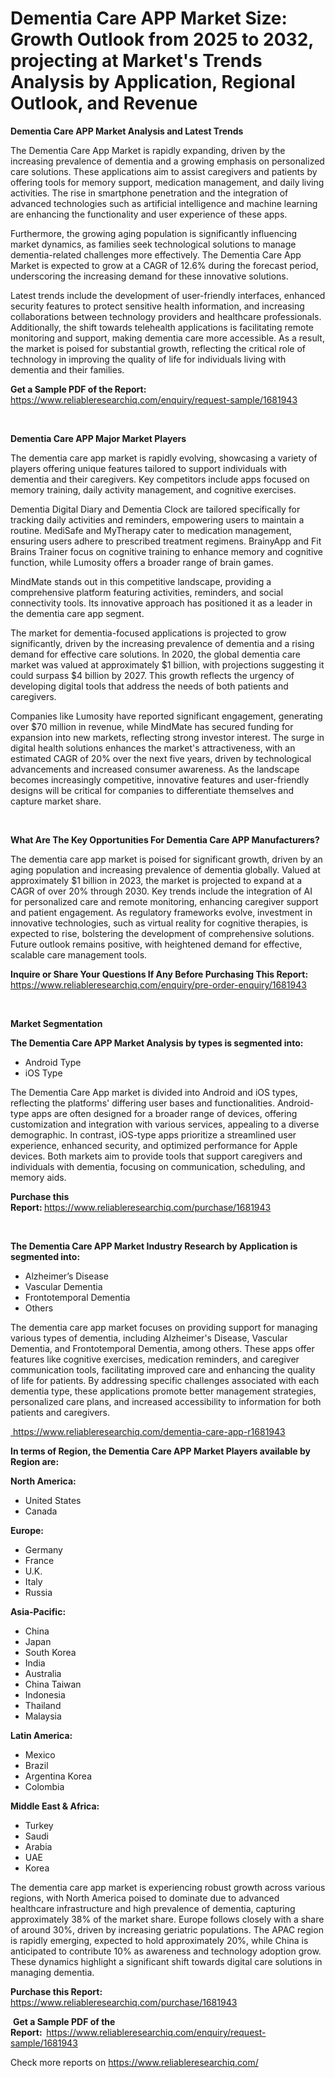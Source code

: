 <p><h1>Dementia Care APP Market Size: Growth Outlook from 2025 to 2032, projecting at Market's Trends Analysis by Application, Regional Outlook, and Revenue</h1></p><p><strong>Dementia Care APP Market Analysis and Latest Trends</strong></p>
<p><p>The Dementia Care App Market is rapidly expanding, driven by the increasing prevalence of dementia and a growing emphasis on personalized care solutions. These applications aim to assist caregivers and patients by offering tools for memory support, medication management, and daily living activities. The rise in smartphone penetration and the integration of advanced technologies such as artificial intelligence and machine learning are enhancing the functionality and user experience of these apps.</p><p>Furthermore, the growing aging population is significantly influencing market dynamics, as families seek technological solutions to manage dementia-related challenges more effectively. The Dementia Care App Market is expected to grow at a CAGR of 12.6% during the forecast period, underscoring the increasing demand for these innovative solutions.</p><p>Latest trends include the development of user-friendly interfaces, enhanced security features to protect sensitive health information, and increasing collaborations between technology providers and healthcare professionals. Additionally, the shift towards telehealth applications is facilitating remote monitoring and support, making dementia care more accessible. As a result, the market is poised for substantial growth, reflecting the critical role of technology in improving the quality of life for individuals living with dementia and their families.</p></p>
<p><strong>Get a Sample PDF of the Report:&nbsp;</strong> <a href="https://www.reliableresearchiq.com/enquiry/request-sample/1681943?utm_campaign=2883&utm_medium=2&utm_source=Github&utm_content=ia&utm_term=24032025&utm_id=dementia-care-app">https://www.reliableresearchiq.com/enquiry/request-sample/1681943</a></p>
<p>&nbsp;</p>
<p><strong>Dementia Care APP Major Market Players</strong></p>
<p><p>The dementia care app market is rapidly evolving, showcasing a variety of players offering unique features tailored to support individuals with dementia and their caregivers. Key competitors include apps focused on memory training, daily activity management, and cognitive exercises.</p><p>Dementia Digital Diary and Dementia Clock are tailored specifically for tracking daily activities and reminders, empowering users to maintain a routine. MediSafe and MyTherapy cater to medication management, ensuring users adhere to prescribed treatment regimens. BrainyApp and Fit Brains Trainer focus on cognitive training to enhance memory and cognitive function, while Lumosity offers a broader range of brain games. </p><p>MindMate stands out in this competitive landscape, providing a comprehensive platform featuring activities, reminders, and social connectivity tools. Its innovative approach has positioned it as a leader in the dementia care app segment.</p><p>The market for dementia-focused applications is projected to grow significantly, driven by the increasing prevalence of dementia and a rising demand for effective care solutions. In 2020, the global dementia care market was valued at approximately $1 billion, with projections suggesting it could surpass $4 billion by 2027. This growth reflects the urgency of developing digital tools that address the needs of both patients and caregivers.</p><p>Companies like Lumosity have reported significant engagement, generating over $70 million in revenue, while MindMate has secured funding for expansion into new markets, reflecting strong investor interest. The surge in digital health solutions enhances the market's attractiveness, with an estimated CAGR of 20% over the next five years, driven by technological advancements and increased consumer awareness. As the landscape becomes increasingly competitive, innovative features and user-friendly designs will be critical for companies to differentiate themselves and capture market share.</p></p>
<p>&nbsp;</p>
<p><strong>What Are The Key Opportunities For Dementia Care APP Manufacturers?</strong></p>
<p><p>The dementia care app market is poised for significant growth, driven by an aging population and increasing prevalence of dementia globally. Valued at approximately $1 billion in 2023, the market is projected to expand at a CAGR of over 20% through 2030. Key trends include the integration of AI for personalized care and remote monitoring, enhancing caregiver support and patient engagement. As regulatory frameworks evolve, investment in innovative technologies, such as virtual reality for cognitive therapies, is expected to rise, bolstering the development of comprehensive solutions. Future outlook remains positive, with heightened demand for effective, scalable care management tools.</p></p>
<p><strong>Inquire or Share Your Questions If Any Before Purchasing This Report:</strong> <a href="https://www.reliableresearchiq.com/enquiry/pre-order-enquiry/1681943?utm_campaign=2883&utm_medium=2&utm_source=Github&utm_content=ia&utm_term=24032025&utm_id=dementia-care-app">https://www.reliableresearchiq.com/enquiry/pre-order-enquiry/1681943</a></p>
<p>&nbsp;</p>
<p><strong>Market Segmentation</strong></p>
<p><strong>The Dementia Care APP Market Analysis by types is segmented into:</strong></p>
<p><ul><li>Android Type</li><li>iOS Type</li></ul></p>
<p><p>The Dementia Care App market is divided into Android and iOS types, reflecting the platforms' differing user bases and functionalities. Android-type apps are often designed for a broader range of devices, offering customization and integration with various services, appealing to a diverse demographic. In contrast, iOS-type apps prioritize a streamlined user experience, enhanced security, and optimized performance for Apple devices. Both markets aim to provide tools that support caregivers and individuals with dementia, focusing on communication, scheduling, and memory aids.</p></p>
<p><strong>Purchase this Report:&nbsp;</strong><a href="https://www.reliableresearchiq.com/purchase/1681943?utm_campaign=2883&utm_medium=2&utm_source=Github&utm_content=ia&utm_term=24032025&utm_id=dementia-care-app">https://www.reliableresearchiq.com/purchase/1681943</a></p>
<p>&nbsp;</p>
<p><strong>The Dementia Care APP Market Industry Research by Application is segmented into:</strong></p>
<p><ul><li>Alzheimer’s Disease</li><li>Vascular Dementia</li><li>Frontotemporal Dementia</li><li>Others</li></ul></p>
<p><p>The dementia care app market focuses on providing support for managing various types of dementia, including Alzheimer's Disease, Vascular Dementia, and Frontotemporal Dementia, among others. These apps offer features like cognitive exercises, medication reminders, and caregiver communication tools, facilitating improved care and enhancing the quality of life for patients. By addressing specific challenges associated with each dementia type, these applications promote better management strategies, personalized care plans, and increased accessibility to information for both patients and caregivers.</p></p>
<p><a href="https://www.reliableresearchiq.com/dementia-care-app-r1681943?utm_campaign=2883&utm_medium=2&utm_source=Github&utm_content=ia&utm_term=24032025&utm_id=dementia-care-app">&nbsp;https://www.reliableresearchiq.com/dementia-care-app-r1681943</a></p>
<p><strong>In terms of Region, the Dementia Care APP Market Players available by Region are:</strong></p>
<p>
    <p> <strong> North America: </strong>
        <ul>
            <li>United States</li>
            <li>Canada</li>
        </ul>
        </p> 
    <p> <strong> Europe: </strong>
        <ul>
            <li>Germany</li>
            <li>France</li>
            <li>U.K.</li>
            <li>Italy</li>
            <li>Russia</li>
        </ul>
        </p> 
    <p> <strong> Asia-Pacific: </strong>
        <ul>
            <li>China</li>
            <li>Japan</li>
            <li>South Korea</li>
            <li>India</li>
            <li>Australia</li>
            <li>China Taiwan</li>
            <li>Indonesia</li>
            <li>Thailand</li>
            <li>Malaysia</li>
        </ul>
        </p> 
    <p> <strong> Latin America: </strong>
        <ul>
            <li>Mexico</li>
            <li>Brazil</li>
            <li>Argentina Korea</li>
            <li>Colombia</li>
        </ul>
        </p> 
    <p> <strong> Middle East & Africa: </strong>
        <ul>
            <li>Turkey</li>
            <li>Saudi</li>
            <li>Arabia</li>
            <li>UAE</li>
            <li>Korea</li>
        </ul>
    </p>
    </p>
<p><p>The dementia care app market is experiencing robust growth across various regions, with North America poised to dominate due to advanced healthcare infrastructure and high prevalence of dementia, capturing approximately 38% of the market share. Europe follows closely with a share of around 30%, driven by increasing geriatric populations. The APAC region is rapidly emerging, expected to hold approximately 20%, while China is anticipated to contribute 10% as awareness and technology adoption grow. These dynamics highlight a significant shift towards digital care solutions in managing dementia.</p></p>
<p><strong>Purchase this Report: </strong><a href="https://www.reliableresearchiq.com/purchase/1681943?utm_campaign=2883&utm_medium=2&utm_source=Github&utm_content=ia&utm_term=24032025&utm_id=dementia-care-app">https://www.reliableresearchiq.com/purchase/1681943</a></p>
<p>&nbsp;<strong>Get a Sample PDF of the Report:&nbsp;&nbsp;</strong><a href="https://www.reliableresearchiq.com/enquiry/request-sample/1681943?utm_campaign=2883&utm_medium=2&utm_source=Github&utm_content=ia&utm_term=24032025&utm_id=dementia-care-app">https://www.reliableresearchiq.com/enquiry/request-sample/1681943</a></p>
<p><strong></strong></p>
<p>Check more reports on <a href="https://www.reliableresearchiq.com/?utm_campaign=2883&utm_medium=2&utm_source=Github&utm_content=ia&utm_term=24032025&utm_id=dementia-care-app">https://www.reliableresearchiq.com/</a></p>